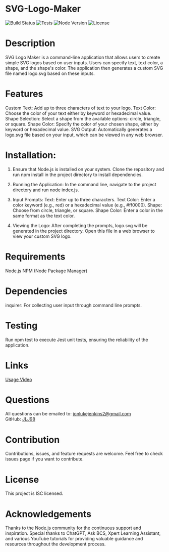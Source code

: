 # SVG-Logo-Maker

![Build Status](https://img.shields.io/badge/build-passing-brightgreen)
![Tests](https://img.shields.io/badge/tests-3%20passed-brightgreen)
![Node Version](https://img.shields.io/badge/node-%3E%3D%2012.0.0-brightgreen)
![License](https://img.shields.io/badge/license-ISC-blue)

# Description

SVG Logo Maker is a command-line application that allows users to create simple SVG logos based on user inputs. Users can specify text, text color, a shape, and the shape's color. The application then generates a custom SVG file named logo.svg based on these inputs.

# Features

Custom Text: Add up to three characters of text to your logo.
Text Color: Choose the color of your text either by keyword or hexadecimal value.
Shape Selection: Select a shape from the available options: circle, triangle, or square.
Shape Color: Specify the color of your chosen shape, either by keyword or hexadecimal value.
SVG Output: Automatically generates a logo.svg file based on your input, which can be viewed in any web browser.


# Installation:
1. Ensure that Node.js is installed on your system. Clone the repository and run npm install in the project directory to install dependencies.

2. Running the Application:
In the command line, navigate to the project directory and run node index.js.

3. Input Prompts:
Text: Enter up to three characters.
Text Color: Enter a color keyword (e.g., red) or a hexadecimal value (e.g., #ff0000).
Shape: Choose from circle, triangle, or square.
Shape Color: Enter a color in the same format as the text color.

4. Viewing the Logo:
After completing the prompts, logo.svg will be generated in the project directory. Open this file in a web browser to view your custom SVG logo.

# Requirements
Node.js
NPM (Node Package Manager)

# Dependencies
inquirer: For collecting user input through command line prompts.

# Testing
Run npm test to execute Jest unit tests, ensuring the reliability of the application.

# Links
[Usage Video](https://drive.google.com/file/d/1WWHkjpexIQ-gWYVzINNr5suXNgup91sF/view?usp=sharing)

# Questions
All questions can be emailed to: [jonlukejenkins2@gmail.com](mailto:jonlukejenkins2@gmail.com)  
GitHub: [JLJ98](https://github.com/JLJ98)

# Contribution
Contributions, issues, and feature requests are welcome. Feel free to check issues page if you want to contribute.

# License
This project is ISC licensed.

# Acknowledgements
Thanks to the Node.js community for the continuous support and inspiration.
Special thanks to ChatGPT, Ask BCS, Xpert Learning Assistant, and various YouTube tutorials for providing valuable guidance and resources throughout the development process.
